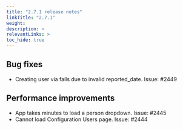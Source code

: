 ```yaml
---
title: "2.7.1 release notes"
linkTitle: "2.7.1"
weight: 
description: >
relevantLinks: >
toc_hide: true
---
```


## Bug fixes

- Creating user via fails due to invalid reported_date. Issue: #2449

## Performance improvements

- App takes minutes to load a person dropdown. Issue: #2445
- Cannot load Configuration Users page. Issue: #2444

